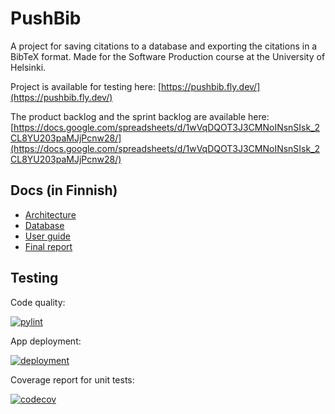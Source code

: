 # PushBib
A project for saving citations to a database and exporting the citations in a BibTeX format. Made for the Software Production course at the University of Helsinki.

Project is available for testing here:
[https://pushbib.fly.dev/](https://pushbib.fly.dev/)

The product backlog and the sprint backlog are available here:
[https://docs.google.com/spreadsheets/d/1wVqDQOT3J3CMNoINsnSIsk_2CL8YU203paMJjPcnw28/](https://docs.google.com/spreadsheets/d/1wVqDQOT3J3CMNoINsnSIsk_2CL8YU203paMJjPcnw28/)

## Docs (in Finnish)

* [Architecture](/docs/Arkkitehtuuri.md)
* [Database](/docs/Tietokanta.md)
* [User guide](/docs/K%C3%A4ytt%C3%B6ohje.md)
* [Final report](https://github.com/ThePushIT/PushBib/blob/main/docs/raportti.md)

## Testing
Code quality:

[![pylint](https://github.com/ThePushIT/PushBib/actions/workflows/pylint.yml/badge.svg?branch=main)](https://github.com/ThePushIT/PushBib/actions/workflows/pylint.yml)

App deployment:

[![deployment](https://github.com/ThePushIT/PushBib/actions/workflows/fly.yml/badge.svg?branch=main)](https://github.com/ThePushIT/PushBib/actions/workflows/fly.yml)

Coverage report for unit tests:

[![codecov](https://codecov.io/github/ThePushIT/PushBib/branch/main/graph/badge.svg?token=474EUUJAGC)](https://codecov.io/github/ThePushIT/PushBib)
